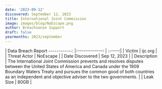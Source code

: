 ```yaml
---
date: '2023-09-12'
discovered: September 12, 2023
title: International Joint Commission
image: images/blog/NoEscape.png
author: Breachsense Support
draft: false
yearmonths: 2023/september
---
```



| Data Breach Report
------------:     |:-------------:    | :-----:|
| Victim      | ijc.org      | 
| Threat Actor      | NoEscape      | 
| Date Discovered      | Sep 12, 2023      | 
| Description      | The International Joint Commission prevents and resolves disputes between the United States of America and Canada under the 1909 Boundary Waters Treaty and pursues the common good of both countries as an independent and objective adviser to the two governments.      | 
| Leak Size      | 80GB      | 

